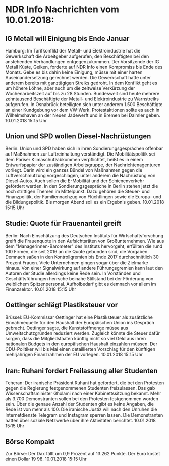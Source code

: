 # NDR Info Nachrichten vom 10.01.2018:


## IG Metall will Einigung bis Ende Januar
Hamburg: Im Tarifkonflikt der Metall- und Elektroindustrie hat die Gewerkschaft die Arbeitgeber aufgerufen, den Beschäftigten bei den anstehenden Verhandlungen entgegenzukommen. Der Vorsitzende der IG Metall Küste, Geiken, forderte auf NDR Info einen Kompromiss bis Ende des Monats. Gebe es bis dahin keine Einigung, müsse mit einer harten Auseinandersetzung gerechnet werden. Die Gewerkschaft hatte unter anderem bereits mit ganztägigen Streiks gedroht. In dem Konflikt geht es um höhere Löhne, aber auch um die zeitweise Verkürzung der Wochenarbeitszeit auf bis zu 28 Stunden. Bundesweit sind heute mehrere zehntausend Beschäftigte der Metall- und Elektroindustrie zu Warnstreiks aufgerufen. In Osnabrück beteiligten sich unter anderem 1.500 Beschäftigte an einer Kundgebung vor dem VW-Werk. Protestaktionen sollte es auch in Wilhelmshaven an der Neuen Jadewerft und in Bremen bei Daimler geben. 10.01.2018 15:15 Uhr 

## Union und SPD wollen Diesel-Nachrüstungen
Berlin: Union und SPD haben sich in ihren Sondierungsgesprächen offenbar auf Maßnahmen zur Luftreinhaltung verständigt. Die Mobilitätspolitik sei dem Pariser Klimaschutzabkommen verpflichtet, heißt es in einem Entwurfspapier
der zuständigen Arbeitsgruppe, der Nachrichtenagenturen vorliegt. Darin wird ein ganzes Bündel von Maßnahmen gegen die Luftverschmutzung vorgeschlagen, unter anderem die Nachrüstung von Diesel-Autos. Auch sollen die E-Mobilität und der Schienenverkehr gefördert werden. In den Sondierungsgespräche in Berlin stehen jetzt die noch strittigen Themen im Mittelpunkt. Dazu gehören die Steuer- und Finanzpolitik, der Familiennachzug von Flüchtlingen sowie die Europa- und die Bildungspolitik. Bis morgen Abend soll es ein Ergebnis geben. 10.01.2018 15:15 Uhr 

## Studie: Quote für Frauenanteil greift
Berlin: Nach Einschätzung des Deutschen Instituts für Wirtschaftsforschung greift die Frauenquote in den Aufsichtsräten von Großunternehmen. Wie aus dem "Managerinnen-Barometer" des Instituts hervorgeht, erfüllten die rund 100 Firmen, die seit 2016 an die Quote gebunden sind, die Vorgaben. Demnach saßen in den Kontrollgremien bis Ende 2017 durchschnittlich 30 Prozent Frauen. Viele Unternehmen gingen sogar über die Zielmarke hinaus. Von einer Signalwirkung auf andere Führungsgremien kann laut den Autoren der Studie allerdings keine Rede sein. In Vorständen und Geschäftsführungen herrsche beinahe Stillstand bei der Förderung von weiblichem Spitzenpersonal. Aufholbedarf gibt es demnach vor allem im Finanzsektor. 10.01.2018 15:15 Uhr 

## Oettinger schlägt Plastiksteuer vor
Brüssel: 	EU-Kommissar Oettinger hat eine Plastiksteuer als zusätzliche Einnahmequelle für den Haushalt der Europäischen Union ins Gespräch gebracht. Oettinger sagte, die Kunststoffmenge müsse aus Umweltschutzgründen reduziert werden. Zugleich könnte die Steuer dafür sorgen, dass die Mitgliedstaaten künftig nicht so viel Geld aus ihren nationalen Budgets in den europäischen Haushalt einzahlen müssen. Der CDU-Politiker will bis Mai einen detaillierten Vorschlag für den künftigen mehrjährigen Finanzrahmen der EU vorlegen. 10.01.2018 15:15 Uhr 

## Iran: Ruhani fordert Freilassung aller Studenten
Teheran: Der iranische Präsident Ruhani hat gefordert, die bei den Protesten gegen die Regierung  festgenommenen Studenten freizulassen. Das gab Wissenschaftsminister Gholami nach einer Kabinettssitzung bekannt. Mehr als 3.700 Demonstranten sollen bei den Protesten festgenommen worden sein. Über die genaue Anzahl der Studenten gibt es keine Angaben, die Rede ist von mehr als 100. Die iranische Justiz will nach den Unruhen die Internetdienste Telegram und Instagram sperren lassen. Die Demonstranten hatten über soziale Netzwerke über ihre Aktivitäten berichtet. 10.01.2018 15:15 Uhr 

## Börse Kompakt
Zur Börse: Der Dax fällt um 0,9 Prozent auf 13.262 Punkte. Der Euro kostet einen Dollar 19 98. 10.01.2018 15:15 Uhr 
